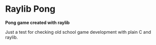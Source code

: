 # Raylib Pong
**Pong game created with raylib**

Just a test for checking old school game development with plain C and raylib.
